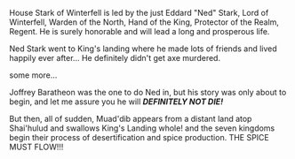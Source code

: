 House Stark of Winterfell is led by the just Eddard "Ned" Stark, Lord of
Winterfell, Warden of the North, Hand of the King, Protector of the Realm,
Regent.  He is surely honorable and will lead a long and prosperous life.

Ned Stark went to King's landing where he made lots of friends and lived
happily ever after...  He definitely didn't get axe murdered.


some more...

Joffrey Baratheon was the one to do Ned in, but his story was only about to
begin, and let me assure you he will ___DEFINITELY NOT DIE!___

But then, all of sudden, Muad'dib appears from a distant land atop Shai'hulud and swallows King's Landing whole! and the seven kingdoms begin their process of desertification and spice production. THE SPICE MUST FLOW!!!

